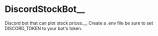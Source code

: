 # DiscordStockBot__
Discord bot that can plot stock prices.__
Create a .env file be sure to set DISCORD_TOKEN to your bot's token.
